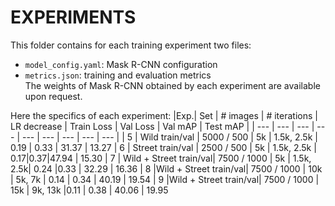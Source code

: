 # EXPERIMENTS 
This folder contains for each training experiment two files: 
- ```model_config.yaml```: Mask R-CNN configuration 
- ```metrics.json```: training and evaluation metrics  
The weights of Mask R-CNN obtained by each experiment are available upon request. 

Here the specifics of each experiment: 
|Exp.| Set | # images | # iterations | LR decrease | Train Loss | Val Loss | Val mAP | Test mAP |
| --- | --- | --- | --- | --- | --- | --- | --- | --- |
| 5 | Wild train/val | 5000 / 500 | 5k | 1.5k, 2.5k | 0.19 | 0.33 | 31.37 | 13.27
| 6 | Street train/val | 2500 / 500 | 5k | 1.5k, 2.5k | 0.17|0.37|47.94 | 15.30 
| 7 | Wild + Street train/val| 7500 / 1000 | 5k | 1.5k, 2.5k| 0.24 |0.33 | 32.29 | 16.36
| 8 |Wild + Street train/val| 7500 / 1000 | 10k | 5k, 7k | 0.14	| 0.34 | 40.19 | 19.54
| 9 |Wild + Street train/val| 7500 / 1000 | 15k | 9k, 13k |0.11	| 0.38 | 40.06 | 19.95
